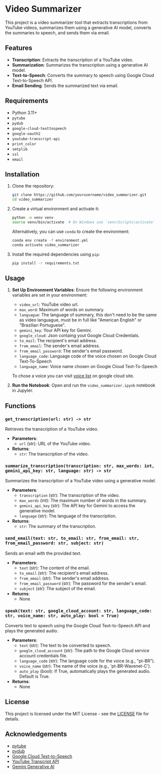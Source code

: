# Video Summarizer

This project is a video summarizer tool that extracts transcriptions from YouTube videos, summarizes them using a generative AI model, converts the summaries to speech, and sends them via email.

## Features

- **Transcription**: Extracts the transcription of a YouTube video.
- **Summarization**: Summarizes the transcription using a generative AI model.
- **Text-to-Speech**: Converts the summary to speech using Google Cloud Text-to-Speech API.
- **Email Sending**: Sends the summarized text via email.

## Requirements

- Python 3.11+
- `pytube`
- `pydub`
- `google-cloud-texttospeech`
- `google-oauth2`
- `youtube-transcript-api`
- `print_color`
- `smtplib`
- `ssl`
- `email`

## Installation

1. Clone the repository:

   ```sh
   git clone https://github.com/yourusername/video_summarizer.git
   cd video_summarizer
   ```

2. Create a virtual environment and activate it:

   ```sh
   python -m venv venv
   source venv/bin/activate  # On Windows use `venv\Scripts\activate`
   ```

   Alternatively, you can use `conda` to create the environment:

   ```sh
   conda env create -f environment.yml
   conda activate video_summarizer
   ```

3. Install the required dependencies using `pip`:

   ```sh
   pip install -r requirements.txt
   ```

## Usage

1. **Set Up Environment Variables**:
   Ensure the following environment variables are set in your environment:

   - `video_url`: YouTube video url.
   - `max_word`: Maximum of words on summary.
   - `languague`: The language of summary, this don't need to be the same as video languague, must be in full like "American English" or "Brazilian Portuguese".
   - `gemini_key`: Your API key for Gemini.
   - `google_cloud`: Json containg yout Google Cloud Credentials.
   - `to_mail`: The recipient's email address.
   - `from_email`: The sender's email address.
   - `from_email_password`: The sender's email password.
   - `language_code`: Language code of the voice chosen on Google Cloud Text-To-Speech
   - `language_name`: Voice name chosen on Google Cloud Text-To-Speech

   To chose a voice you can visit [voice list](https://cloud.google.com/text-to-speech/docs/voices) on google cloud site.

2. **Run the Notebook**:
   Open and run the `video_summarizer.ipynb` notebook in Jupyter.

## Functions

### `get_transcription(url: str) -> str`

Retrieves the transcription of a YouTube video.

- **Parameters**:
  - `url` (str): URL of the YouTube video.
- **Returns**:
  - `str`: The transcription of the video.

### `summarize_transcription(transcription: str, max_words: int, gemini_api_key: str, language: str) -> str`

Summarizes the transcription of a YouTube video using a generative model.

- **Parameters**:
  - `transcription` (str): The transcription of the video.
  - `max_words` (int): The maximum number of words in the summary.
  - `gemini_api_key` (str): The API key for Gemini to access the generative model.
  - `language` (str): The language of the transcription.
- **Returns**:
  - `str`: The summary of the transcription.

### `send_email(text: str, to_email: str, from_email: str, from_email_password: str, subject: str)`

Sends an email with the provided text.

- **Parameters**:
  - `text` (str): The content of the email.
  - `to_email` (str): The recipient's email address.
  - `from_email` (str): The sender's email address.
  - `from_email_password` (str): The password for the sender's email.
  - `subject` (str): The subject of the email.
- **Returns**:
  - None

### `speak(text: str, google_cloud_account: str, language_code: str, voice_name: str, auto_play: bool = True)`

Converts text to speech using the Google Cloud Text-to-Speech API and plays the generated audio.

- **Parameters**:
  - `text` (str): The text to be converted to speech.
  - `google_cloud_account` (str): The path to the Google Cloud service account credentials file.
  - `language_code` (str): The language code for the voice (e.g., "pt-BR").
  - `voice_name` (str): The name of the voice (e.g., 'pt-BR-Wavenet-C').
  - `auto_play` (bool): If True, automatically plays the generated audio. Default is True.
- **Returns**:
  - None

## License

This project is licensed under the MIT License - see the [LICENSE](LICENSE) file for details.

## Acknowledgements

- [pytube](https://github.com/nficano/pytube)
- [pydub](https://github.com/jiaaro/pydub)
- [Google Cloud Text-to-Speech](https://cloud.google.com/text-to-speech)
- [YouTube Transcript API](https://github.com/jdepoix/youtube-transcript-api)
- [Gemini Generative AI](https://gemini.com/)

